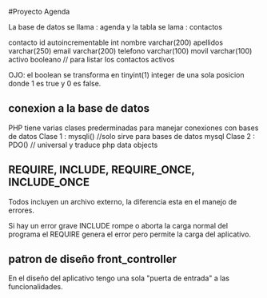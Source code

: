 #Proyecto Agenda

La base de datos se llama : agenda
y la tabla se lama : contactos

contacto
id autoincrementable int
nombre varchar(200)
apellidos varchar(250)
email varchar(200)
telefono varchar(100)
movil varchar(100)
activo booleano // para listar los contactos activos

OJO: el boolean se transforma en tinyint(1) integer de una sola posicion
donde 1 es true y 0 es false.

## conexion a la base de datos

PHP tiene varias clases prederminadas para manejar conexiones con bases de datos 
Clase 1 : mysqli() //solo sirve para bases de datos mysql
Clase 2 : PDO() // universal y traduce php data objects

## REQUIRE, INCLUDE, REQUIRE_ONCE, INCLUDE_ONCE

Todos incluyen un archivo externo, la diferencia esta en el manejo de errores.

Si hay un error grave INCLUDE rompe o aborta la carga normal del programa
el REQUIRE genera el error pero permite la carga del aplicativo.

## patron de diseño front_controller
En el diseño del aplicativo tengo una sola "puerta de entrada" a las funcionalidades.
